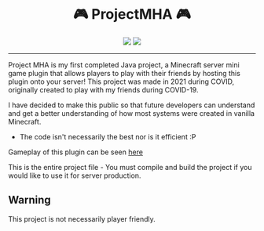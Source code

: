 
<h1 align="center">🎮 ProjectMHA 🎮</h1>
<p align="center">
<img src="https://img.shields.io/github/license/Hadences/ProjectMHA">
<img src="https://img.shields.io/github/watchers/Hadences/ProjectMHA?style=social">
</p>

---

Project MHA is my first completed Java project, a Minecraft server mini game plugin that allows players to play with their friends by hosting this plugin onto your server! This project was made in 2021 during COVID, originally created to play with my friends during COVID-19.

I have decided to make this public so that future developers can understand and get a better understanding of how most systems were created in vanilla Minecraft.
  - The code isn't necessarily the best nor is it efficient :P

Gameplay of this plugin can be seen [here](https://youtu.be/omcMQhTf1b0)

This is the entire project file - You must compile and build the project if you would like to use it for server production.

## Warning
This project is not necessarily player friendly.




